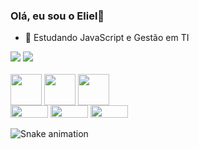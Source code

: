 ### Olá, eu sou o Eliel👋

- 🌱 Estudando JavaScript e Gestão em TI


<div>
<img src="https://github-readme-stats.vercel.app/api?username=elielgomes&show_icons=true&theme=gruvbox">
<img src="https://github-readme-stats.vercel.app/api/top-langs/?username=elielgomes&layout=compact)">
</div>

 <div style="display: inline-block"><br>
  <img align="center" width="50 height="40" src="https://cdn.jsdelivr.net/gh/devicons/devicon/icons/javascript/javascript-original.svg" />
  <img align="center" width="50 height="40" src="https://cdn.jsdelivr.net/gh/devicons/devicon/icons/html5/html5-original.svg" />
  <img align="center" width="50 height="40" src="https://cdn.jsdelivr.net/gh/devicons/devicon/icons/css3/css3-original.svg" />
  </div><br>
  
 <div>
<a href="https://br.linkedin.com/in/eliel-gomes-hyertquist-49b954241" target="_blank"><img width="60" height="20" src="https://img.shields.io/badge/LinkedIn-0077B5?style=for-the-badge&logo=linkedin&logoColor=white"></a>
<a href="mailto:elielgomespg@gmail.com"><img width="60" height="20" src="https://img.shields.io/badge/Gmail-D14836?style=for-the-badge&logo=gmail&logoColor=white"></a>
<a href="mailto:elielgomespg@hotmail.com"><img width="60" height="20" src="https://img.shields.io/badge/Microsoft_Outlook-0078D4?style=for-the-badge&logo=microsoft-outlook&logoColor=white"></a>
</div>

![Snake animation](https://github.com/elielgomes/elielgomes/blob/output/github-contribution-grid-snake.svg)                                                                                                                                                
                                                                                                                                                  
